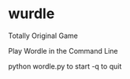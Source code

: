 # wurdle

Totally Original Game

Play Wordle in the Command Line

python wordle.py to start
-q to quit